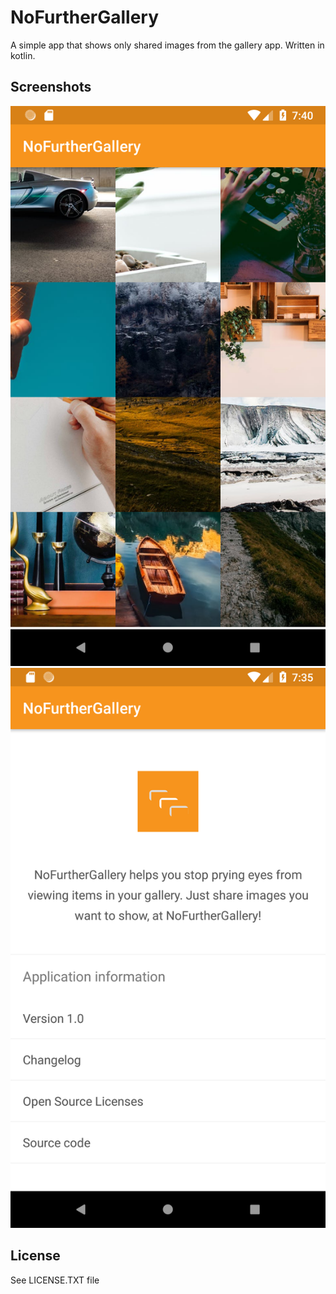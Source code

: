 # NoFurtherGallery

A simple app that shows only shared images from the gallery app. 
Written in kotlin.

Screenshots
-----------

![](screenshots/2.png)
![](screenshots/1.png)

License
-------

See LICENSE.TXT file